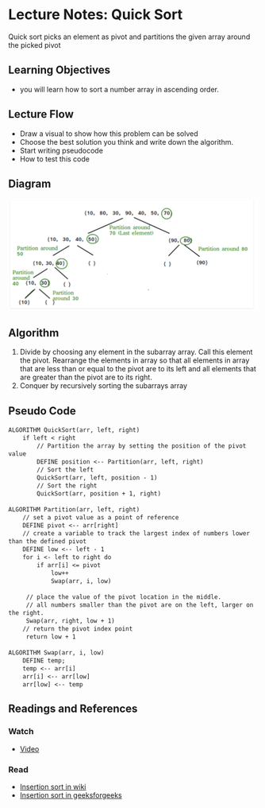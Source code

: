 # Lecture Notes: Quick Sort
Quick sort picks an element as pivot and partitions the given array around the 
picked pivot

## Learning Objectives
- you will learn how to sort a number array in ascending order.

## Lecture Flow
- Draw a visual to show how this problem can be solved
- Choose the best solution you think and write down the algorithm.
- Start writing pseudocode
- How to test this code

## Diagram
![Quick Sort Visual](./assets/quicksort.png)

## Algorithm
1. Divide by choosing any element in the subarray array. Call this 
element the pivot. Rearrange the elements in array so that all elements 
in array that are less than or equal to the pivot are to its left and 
all elements that are greater than the pivot are to its right.
2. Conquer by recursively sorting the subarrays array
## Pseudo Code
```
ALGORITHM QuickSort(arr, left, right)
    if left < right
        // Partition the array by setting the position of the pivot value 
        DEFINE position <-- Partition(arr, left, right)
        // Sort the left
        QuickSort(arr, left, position - 1)
        // Sort the right
        QuickSort(arr, position + 1, right)

ALGORITHM Partition(arr, left, right)
    // set a pivot value as a point of reference
    DEFINE pivot <-- arr[right]
    // create a variable to track the largest index of numbers lower than the defined pivot
    DEFINE low <-- left - 1
    for i <- left to right do
        if arr[i] <= pivot
            low++
            Swap(arr, i, low)

     // place the value of the pivot location in the middle.
     // all numbers smaller than the pivot are on the left, larger on the right. 
     Swap(arr, right, low + 1)
    // return the pivot index point
     return low + 1

ALGORITHM Swap(arr, i, low)
    DEFINE temp;
    temp <-- arr[i]
    arr[i] <-- arr[low]
    arr[low] <-- temp
```
## Readings and References

### Watch
- [Video](https://www.youtube.com/watch?v=COk73cpQbFQ)

### Read
- [Insertion sort in wiki](https://en.wikipedia.org/wiki/Quicksort)
- [Insertion sort in geeksforgeeks](https://www.geeksforgeeks.org/quick-sort/)
